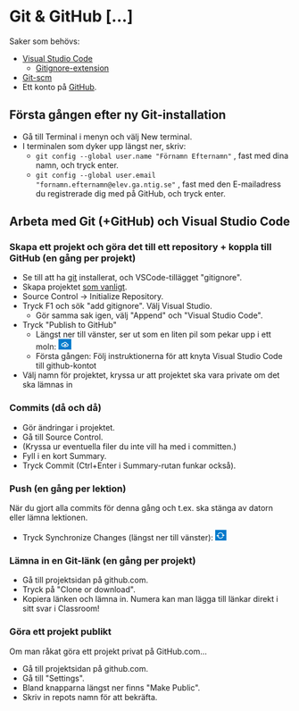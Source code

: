 # Git & GitHub \[…]

Saker som behövs:

* [Visual Studio Code](https://code.visualstudio.com)
  * [Gitignore-extension](https://marketplace.visualstudio.com/items?itemName=codezombiech.gitignore)
* [Git-scm](https://git-scm.com)
* Ett konto på [GitHub](https://github.com).

## Första gången efter ny Git-installation

* Gå till Terminal i menyn och välj New terminal.
* I terminalen som dyker upp längst ner, skriv:
  * `git config --global user.name "Förnamn Efternamn"` , fast med dina namn, och tryck enter.
  * `git config --global user.email "fornamn.efternamn@elev.ga.ntig.se"` , fast med den E-mailadress du registrerade dig med på GitHub, och tryck enter.

## Arbeta med Git (+GitHub) och Visual Studio Code

### Skapa ett projekt och göra det till ett repository + koppla till GitHub (en gång per projekt)

* Se till att ha [git](https://git-scm.com) installerat, och VSCode-tillägget "gitignore".
* Skapa projektet [som vanligt](../visual-studio-code/nya-projekt.md#skapa-nytt-konsollprojekt).
* Source Control → Initialize Repository.
* Tryck F1 och sök "add gitignore". Välj Visual Studio.
  * Gör samma sak igen, välj "Append" och "Visual Studio Code".
* Tryck "Publish to GitHub"
  * Längst ner till vänster, ser ut som en liten pil som pekar upp i ett moln: ![](<../../.gitbook/assets/image (29).png>) 
  * Första gången: Följ instruktionerna för att knyta Visual Studio Code till github-kontot
* Välj namn för projektet, kryssa ur att projektet ska vara private om det ska lämnas in

### Commits (då och då)

* Gör ändringar i projektet.
* Gå till Source Control.
* (Kryssa ur eventuella filer du inte vill ha med i committen.)
* Fyll i en kort Summary.
* Tryck Commit (Ctrl+Enter i Summary-rutan funkar också).

### Push (en gång per lektion)

När du gjort alla commits för denna gång och t.ex. ska stänga av datorn eller lämna lektionen.

* Tryck Synchronize Changes (längst ner till vänster): ![](<../../.gitbook/assets/image (30).png>) 

### Lämna in en Git-länk (en gång per projekt)

* Gå till projektsidan på github.com.
* Tryck på "Clone or download".
* Kopiera länken och lämna in. Numera kan man lägga till länkar direkt i sitt svar i Classroom!

### Göra ett projekt publikt

Om man råkat göra ett projekt privat på GitHub.com…

* Gå till projektsidan på github.com.
* Gå till "Settings".
* Bland knapparna längst ner finns "Make Public".
* Skriv in repots namn för att bekräfta.
